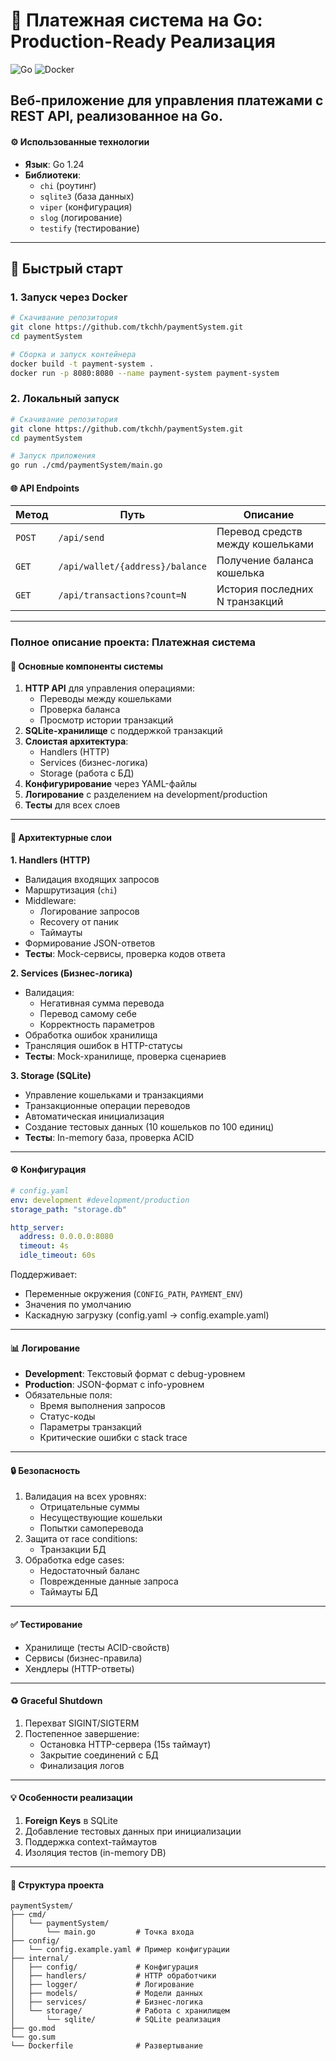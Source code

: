 # 🏦 Платежная система на Go: Production-Ready Реализация

![Go](https://img.shields.io/badge/Go-1.24-blue?logo=go)
![Docker](https://img.shields.io/badge/Docker-Ready-green?logo=docker)

Веб-приложение для управления платежами с REST API, реализованное на Go.
---

#### ⚙️ Использованные технологии
- **Язык**: Go 1.24
- **Библиотеки**:
  - `chi` (роутинг)
  - `sqlite3` (база данных)
  - `viper` (конфигурация)
  - `slog` (логирование)
  - `testify` (тестирование)

---

## 🚀 Быстрый старт

### 1. Запуск через Docker
```bash
# Скачивание репозитория
git clone https://github.com/tkchh/paymentSystem.git
cd paymentSystem

# Сборка и запуск контейнера
docker build -t payment-system .
docker run -p 8080:8080 --name payment-system payment-system
```

### 2. Локальный запуск
```bash
# Скачивание репозитория
git clone https://github.com/tkchh/paymentSystem.git
cd paymentSystem

# Запуск приложения
go run ./cmd/paymentSystem/main.go
```


#### 🌐 API Endpoints
| Метод | Путь | Описание |
|-------|------|----------|
| `POST` | `/api/send` | Перевод средств между кошельками |
| `GET` | `/api/wallet/{address}/balance` | Получение баланса кошелька |
| `GET` | `/api/transactions?count=N` | История последних N транзакций |

---

### Полное описание проекта: Платежная система

#### 📌 Основные компоненты системы
1. **HTTP API** для управления операциями:
   - Переводы между кошельками
   - Проверка баланса
   - Просмотр истории транзакций
2. **SQLite-хранилище** с поддержкой транзакций
3. **Слоистая архитектура**:
   - Handlers (HTTP)
   - Services (бизнес-логика)
   - Storage (работа с БД)
4. **Конфигурирование** через YAML-файлы
5. **Логирование** с разделением на development/production
6. **Тесты** для всех слоев

---

#### 🧱 Архитектурные слои

**1. Handlers (HTTP)**
- Валидация входящих запросов
- Маршрутизация (`chi`)
- Middleware:
  - Логирование запросов
  - Recovery от паник
  - Таймауты
- Формирование JSON-ответов
- **Тесты**: Mock-сервисы, проверка кодов ответа

**2. Services (Бизнес-логика)**
- Валидация:
  - Негативная сумма перевода
  - Перевод самому себе
  - Корректность параметров
- Обработка ошибок хранилища
- Трансляция ошибок в HTTP-статусы
- **Тесты**: Mock-хранилище, проверка сценариев

**3. Storage (SQLite)**
- Управление кошельками и транзакциями
- Транзакционные операции переводов
- Автоматическая инициализация
- Создание тестовых данных (10 кошельков по 100 единиц)
- **Тесты**: In-memory база, проверка ACID

---

#### ⚙️ Конфигурация
```yaml
# config.yaml
env: development #development/production
storage_path: "storage.db"

http_server:
  address: 0.0.0.0:8080
  timeout: 4s
  idle_timeout: 60s
```

Поддерживает:
- Переменные окружения (`CONFIG_PATH`, `PAYMENT_ENV`)
- Значения по умолчанию
- Каскадную загрузку (config.yaml → config.example.yaml)

---

#### 📊 Логирование
- **Development**: Текстовый формат с debug-уровнем
- **Production**: JSON-формат с info-уровнем
- Обязательные поля:
  - Время выполнения запросов
  - Статус-коды
  - Параметры транзакций
  - Критические ошибки с stack trace

---

#### 🔒 Безопасность
1. Валидация на всех уровнях:
   - Отрицательные суммы
   - Несуществующие кошельки
   - Попытки самоперевода
2. Защита от race conditions:
   - Транзакции БД 
3. Обработка edge cases:
   - Недостаточный баланс
   - Поврежденные данные запроса
   - Таймауты БД

---

#### ✅ Тестирование
- Хранилище (тесты ACID-свойств)
- Сервисы (бизнес-правила)
- Хендлеры (HTTP-ответы)

---

#### ♻️ Graceful Shutdown
1. Перехват SIGINT/SIGTERM
2. Постепенное завершение:
   - Остановка HTTP-сервера (15s таймаут)
   - Закрытие соединений с БД
   - Финализация логов

---

#### 💡 Особенности реализации
1. **Foreign Keys** в SQLite
2. Добавление тестовых данных при инициализации
3. Поддержка context-таймаутов
4. Изоляция тестов (in-memory DB)

---

#### 📁 Структура проекта
```
paymentSystem/
├── cmd/
│   └── paymentSystem/
│       └── main.go         # Точка входа
├── config/
│   └── config.example.yaml # Пример конфигурации
├── internal/
│   ├── config/             # Конфигурация
│   ├── handlers/           # HTTP обработчики
│   ├── logger/             # Логирование
│   ├── models/             # Модели данных
│   ├── services/           # Бизнес-логика
│   └── storage/            # Работа с хранилищем
│       └── sqlite/         # SQLite реализация
├── go.mod
└── go.sum
└── Dockerfile              # Развертывание
```

